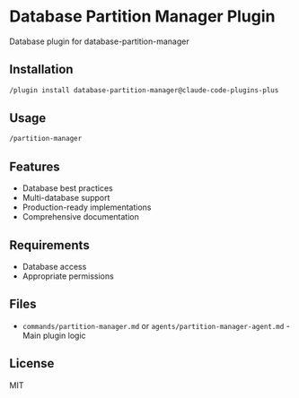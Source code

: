 # Database Partition Manager Plugin

Database plugin for database-partition-manager

## Installation

```bash
/plugin install database-partition-manager@claude-code-plugins-plus
```

## Usage

```bash
/partition-manager
```

## Features

- Database best practices
- Multi-database support
- Production-ready implementations
- Comprehensive documentation

## Requirements

- Database access
- Appropriate permissions

## Files

- `commands/partition-manager.md` or `agents/partition-manager-agent.md` - Main plugin logic

## License

MIT
